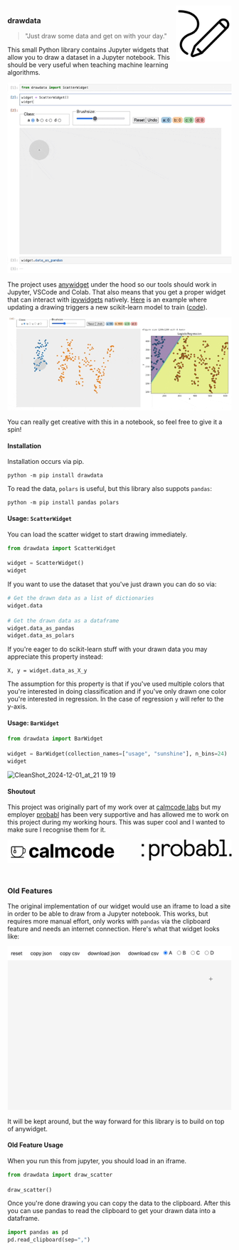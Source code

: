 <img src="imgs/logo.png" width=125 height=125 align="right" style="z-index: 9999;">

### drawdata 

> "Just draw some data and get on with your day."

This small Python library contains Jupyter widgets that allow you to draw a dataset in a Jupyter
notebook. This should be very useful when teaching machine learning algorithms.

![](imgs/widget.gif)

The project uses [anywidget](https://anywidget.dev/) under the hood so our tools should work in Jupyter, VSCode and Colab. That also means that you get a proper widget that can interact with [ipywidgets](https://ipywidgets.readthedocs.io/en/stable/) natively. [Here](https://www.youtube.com/watch?v=STPv0jSAQEk) is an example where updating a drawing triggers a new scikit-learn model to train ([code](https://github.com/probabl-ai/youtube-appendix/blob/main/04-drawing-data/notebook.ipynb)).

![](imgs/update.gif)

You can really get creative with this in a notebook, so feel free to give it a spin!

#### Installation 

Installation occurs via pip. 

```
python -m pip install drawdata
```

To read the data, `polars` is useful, but this library also suppots `pandas`:

```
python -m pip install pandas polars
```

#### Usage: `ScatterWidget`

You can load the scatter widget to start drawing immediately. 

```python
from drawdata import ScatterWidget

widget = ScatterWidget()
widget
```

If you want to use the dataset that you've just drawn you can do so via: 

```python
# Get the drawn data as a list of dictionaries
widget.data

# Get the drawn data as a dataframe
widget.data_as_pandas
widget.data_as_polars
```

If you're eager to do scikit-learn stuff with your drawn data you may appreciate this property instead:

```
X, y = widget.data_as_X_y
```

The assumption for this property is that if you've used multiple colors that you're interested in doing classification and if you've only drawn one color you're interested in regression. In the case of regression `y` will refer to the y-axis.

#### Usage: `BarWidget`

```python 
from drawdata import BarWidget

widget = BarWidget(collection_names=["usage", "sunshine"], n_bins=24)
widget
```

![CleanShot_2024-12-01_at_21 19 19](https://github.com/user-attachments/assets/16c936c8-d310-4fa1-9057-6fb870d43db8)


#### Shoutout 

This project was originally part of my work over at [calmcode labs](https://calmcode.io/labs/drawdata) but my employer [probabl](https://probabl.ai) has
been very supportive and has allowed me to work on this project during
my working hours. This was super cool and I wanted to make sure I recognise them for it.

<p align="center" width="100%" dir="auto">
    <a href="https://calmcode.io">
        <img src="imgs/calmcode-logo.webp" width="50%" align="left">
    </a>
    <a href="https://probabl.ai">
        <img src="imgs/probabl.png" width="40%" align="right">
    </a>
    <br><br><br>
</p>

<br>

### Old Features 

The original implementation of our widget would use an iframe to load a site in order
to be able to draw from a Jupyter notebook. This works, but requires more manual effort, only works with `pandas` via the clipboard feature and needs an internet connection. Here's what that widget looks like:

![](imgs/gif.gif)

It will be kept around, but the way forward for this library is to build on top of anywidget.

#### Old Feature Usage 

When you run this from jupyter, you should load in an iframe.

```python
from drawdata import draw_scatter

draw_scatter()
```

Once you're done drawing you can copy the data to the clipboard. After this you can use pandas to read the clipboard to get your drawn data into a dataframe.

```python
import pandas as pd 
pd.read_clipboard(sep=",")
```
